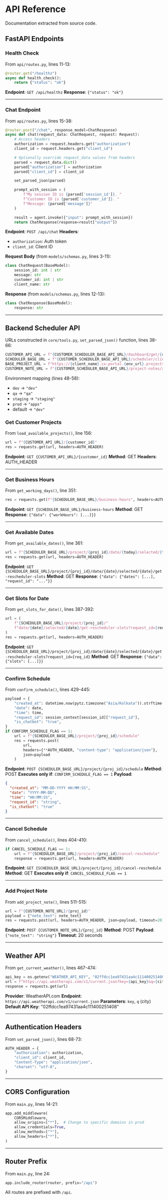 # API Reference

Documentation extracted from source code.

## FastAPI Endpoints

### Health Check

From `api/routes.py`, lines 11-13:
```python
@router.get("/healthz")
async def health_check():
    return {"status": "ok"}
```

**Endpoint**: `GET /api/healthz`
**Response**: `{"status": "ok"}`

---

### Chat Endpoint

From `api/routes.py`, lines 15-38:
```python
@router.post("/chat", response_model=ChatResponse)
async def chat(request_data: ChatRequest, request: Request):
    # Access headers
    authorization = request.headers.get("authorization")
    client_id = request.headers.get("client_id")

    # Optionally override request_data values from headers
    parsed = request_data.dict()
    parsed["authorization"] = authorization
    parsed["client_id"] = client_id

    set_parsed_json(parsed)

    prompt_with_session = (
        f"My session ID is {parsed['session_id']}. "
        f"Customer ID is {parsed['customer_id']}. "
        f"Message: {parsed['message']}"
    )

    result = agent.invoke({"input": prompt_with_session})
    return ChatResponse(response=result["output"])
```

**Endpoint**: `POST /api/chat`
**Headers**:
- `authorization`: Auth token
- `client_id`: Client ID

**Request Body** (from `models/schemas.py`, lines 3-11):
```python
class ChatRequest(BaseModel):
    session_id: int | str
    message: str
    customer_id: int | str
    client_name: str
```

**Response** (from `models/schemas.py`, lines 12-13):
```python
class ChatResponse(BaseModel):
    response: str
```

---

## Backend Scheduler API

URLs constructed in `core/tools.py`, `set_parsed_json()` function, lines 38-66:

```python
CUSTOMER_API_URL = f"{CUSTOMER_SCHEDULER_BASE_API_URL}/dashboard/get/{client_id}"
SCHEDULER_BASE_URL = f"{CUSTOMER_SCHEDULER_BASE_API_URL}/scheduler/client/{client_id}"
BASE_PROJECT_URL = f"https://{client_name}.cx-portal.{env_url}.projectsforce.com/details"
CUSTOMER_NOTE_URL = f"{CUSTOMER_SCHEDULER_BASE_API_URL}/project-notes/add/{client_id}"
```

Environment mapping (lines 48-58):
- `dev` → `"dev"`
- `qa` → `"qa"`
- `staging` → `"staging"`
- `prod` → `"apps"`
- default → `"dev"`

### Get Customer Projects

From `load_available_projects()`, line 156:
```python
url = f"{CUSTOMER_API_URL}/{customer_id}"
res = requests.get(url, headers=AUTH_HEADER)
```

**Endpoint**: `GET {CUSTOMER_API_URL}/{customer_id}`
**Method**: GET
**Headers**: AUTH_HEADER

---

### Get Business Hours

From `get_working_days()`, line 351:
```python
res = requests.get(f"{SCHEDULER_BASE_URL}/business-hours", headers=AUTH_HEADER)
```

**Endpoint**: `GET {SCHEDULER_BASE_URL}/business-hours`
**Method**: GET
**Response**: `{"data": {"workHours": [...]}}`

---

### Get Available Dates

From `get_available_dates()`, line 361:
```python
url = f"{SCHEDULER_BASE_URL}/project/{proj_id}/date/{today}/selected/{today}/get-rescheduler-slots"
res = requests.get(url, headers=AUTH_HEADER)
```

**Endpoint**: `GET {SCHEDULER_BASE_URL}/project/{proj_id}/date/{date}/selected/{date}/get-rescheduler-slots`
**Method**: GET
**Response**: `{"data": {"dates": [...], "request_id": "..."}}`

---

### Get Slots for Date

From `get_slots_for_date()`, lines 387-392:
```python
url = (
    f"{SCHEDULER_BASE_URL}/project/{proj_id}/"
    f"date/{date}/selected/{date}/get-rescheduler-slots?request_id={req_id}"
)
res = requests.get(url, headers=AUTH_HEADER)
```

**Endpoint**: `GET {SCHEDULER_BASE_URL}/project/{proj_id}/date/{date}/selected/{date}/get-rescheduler-slots?request_id={req_id}`
**Method**: GET
**Response**: `{"data": {"slots": [...]}}`

---

### Confirm Schedule

From `confirm_schedule()`, lines 429-445:
```python
payload = {
    "created_at": datetime.now(pytz.timezone("Asia/Kolkata")).strftime("%m-%d-%Y %H:%M:%S"),
    "date": date,
    "time": time,
    "request_id": session_context[session_id]["request_id"],
    "is_chatbot": "true",
}
if CONFIRM_SCHEDULE_FLAG == 1:
    url = f"{SCHEDULER_BASE_URL}/project/{proj_id}/schedule"
    res = requests.post(
        url,
        headers={**AUTH_HEADER, "content-type": "application/json"},
        json=payload
    )
```

**Endpoint**: `POST {SCHEDULER_BASE_URL}/project/{proj_id}/schedule`
**Method**: POST
**Executes only if**: `CONFIRM_SCHEDULE_FLAG == 1`
**Payload**:
```json
{
  "created_at": "MM-DD-YYYY HH:MM:SS",
  "date": "YYYY-MM-DD",
  "time": "HH:MM:SS",
  "request_id": "string",
  "is_chatbot": "true"
}
```

---

### Cancel Schedule

From `cancel_schedule()`, lines 404-410:
```python
if CANCEL_SCHEDULE_FLAG == 1:
    url = f"{SCHEDULER_BASE_URL}/project/{proj_id}/cancel-reschedule"
    response = requests.get(url, headers=AUTH_HEADER)
```

**Endpoint**: `GET {SCHEDULER_BASE_URL}/project/{proj_id}/cancel-reschedule`
**Method**: GET
**Executes only if**: `CANCEL_SCHEDULE_FLAG == 1`

---

### Add Project Note

From `add_project_note()`, lines 511-515:
```python
url = f"{CUSTOMER_NOTE_URL}/{proj_id}"
payload = {"note_text": note_text}
res = requests.post(url, headers=AUTH_HEADER, json=payload, timeout=20)
```

**Endpoint**: `POST {CUSTOMER_NOTE_URL}/{proj_id}`
**Method**: POST
**Payload**: `{"note_text": "string"}`
**Timeout**: 20 seconds

---

## Weather API

From `get_current_weather()`, lines 467-474:
```python
api_key = os.getenv("WEATHER_API_KEY", "02ffdcc1ea97431aa4c111400251408")
url = f"https://api.weatherapi.com/v1/current.json?key={api_key}&q={city}"
response = requests.get(url)
```

**Provider**: WeatherAPI.com
**Endpoint**: `https://api.weatherapi.com/v1/current.json`
**Parameters**: `key`, `q` (city)
**Default API Key**: "02ffdcc1ea97431aa4c111400251408"

---

## Authentication Headers

From `set_parsed_json()`, lines 68-73:
```python
AUTH_HEADER = {
    "authorization": authorization,
    "client_id": client_id,
    "Content-Type": "application/json",
    "charset": "utf-8",
}
```

---

## CORS Configuration

From `main.py`, lines 14-21:
```python
app.add_middleware(
    CORSMiddleware,
    allow_origins=["*"],  # Change to specific domains in prod
    allow_credentials=True,
    allow_methods=["*"],
    allow_headers=["*"],
)
```

---

## Router Prefix

From `main.py`, line 24:
```python
app.include_router(router, prefix="/api")
```

All routes are prefixed with `/api`.
